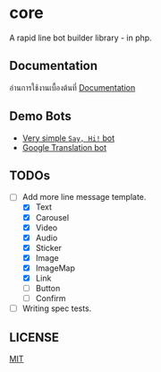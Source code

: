 # core
A rapid line bot builder library - in php.

## Documentation
อ่านการใช้งานเบื้องต้นที่ [Documentation](docs/README.md)

## Demo Bots
  - [Very simple `Say, Hi!` bot](https://github.com/linemob/bot-sayhi)
  - [Google Translation bot](https://github.com/linemob/bot-translation)
  
## TODOs
  - [ ] Add more line message template.
      - [x] Text
      - [x] Carousel
      - [x] Video
      - [x] Audio
      - [x] Sticker
      - [x] Image
      - [x] ImageMap
      - [x] Link
      - [ ] Button
      - [ ] Confirm
  - [ ] Writing spec tests.

## LICENSE
[MIT](LICENSE)

